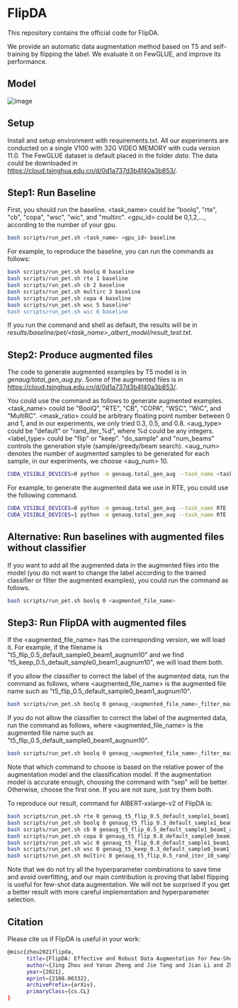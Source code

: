 # FlipDA

This repository contains the official code for FlipDA.

We provide an automatic data augmentation method based on T5 and self-training by flipping the label. We evaluate it on FewGLUE, and improve its performance.

## Model
![image](https://github.com/zhouj8553/FlipDA/blob/main/img/model.png)

## Setup
Install and setup environment with requirements.txt.
All our experiments are conducted on a single V100 with 32G VIDEO MEMORY with cuda version 11.0.
The FewGLUE dataset is default placed in the folder _data_. The data could be downloaded in https://cloud.tsinghua.edu.cn/d/0d1a737d3b4f40a3b853/.

## Step1: Run Baseline
First, you should run the baseline. <task_name> could be "boolq", "rte", "cb", "copa", "wsc", "wic", and "multirc". <gpu_id> could be 0,1,2,..., according to the number of your gpu.
```Bash
bash scripts/run_pet.sh <task_name> <gpu_id> baseline
```
For example, to reproduce the baseline, you can run the commands as follows:

```Bash
bash scripts/run_pet.sh boolq 0 baseline
bash scripts/run_pet.sh rte 1 baseline
bash scripts/run_pet.sh cb 2 baseline
bash scripts/run_pet.sh multirc 3 baseline
bash scripts/run_pet.sh copa 4 baseline
bash scripts/run_pet.sh wsc 5 baseline"
bash scripts/run_pet.sh wic 6 baseline
```

If you run the command and shell as default, the results will be in _results/baseline/pet/<task_name>\_albert\_model/result_test.txt_.

## Step2: Produce augmented files
The code to generate augmented examples by T5 model is in _genaug/total_gen_aug.py_. Some of the augmented files is in https://cloud.tsinghua.edu.cn/d/0d1a737d3b4f40a3b853/.

You could use the command as follows to generate augmented examples. <task_name> could be "BoolQ", "RTE", "CB", "COPA", "WSC", "WiC", and "MultiRC". <mask_ratio> could be arbitrary floating point number between 0 and 1, and in our experiments, we only tried 0.3, 0.5, and 0.8. <aug_type> could be "default" or "rand_iter_%d", where %d could be any integers. <label_type> could be "flip" or "keep". "do_sample" and "num_beams" controls the generation style (sample/greedy/beam search). <aug_num> denotes the number of augmented samples to be generated for each sample, in our experiments, we choose <aug_num> 10.

```Bash
CUDA_VISIBLE_DEVICES=0 python -m genaug.total_gen_aug --task_name <task_name> --mask_ratio <mask_ratio> --aug_type <aug_type> --label_type <label_type> --do_sample --num_beams <num_beams> --aug_num <aug_num>
```

For example, to generate the augmented data we use in RTE, you could use the following command.
```Bash
CUDA_VISIBLE_DEVICES=0 python -m genaug.total_gen_aug --task_name RTE --mask_ratio 0.5 --aug_type 'default' --label_type 'flip' --do_sample --num_beams 1  --aug_num 10
CUDA_VISIBLE_DEVICES=1 python -m genaug.total_gen_aug --task_name RTE --mask_ratio 0.5 --aug_type 'default' --label_type 'keep' --do_sample --num_beams 1  --aug_num 10

```

## Alternative: Run baselines with augmented files without classifier
If you want to add all the augmented data in the augmented files into the model (you do not want to change the label according to the trained classifier or filter the augmented examples), you could run the command as follows.
```Bash
bash scripts/run_pet.sh boolq 0 <augmented_file_name>
```

## Step3: Run FlipDA with augmented files
If the <augmented_file_name> has the corresponding version, we will load it. For example, if the filename is "t5_flip_0.5_default_sample0_beam1_augnum10" and we find "t5_keep_0.5_default_sample0_beam1_augnum10", we will load them both.

If you allow the classifier to correct the label of the augmented data, run the command as follows, where <augmented_file_name> is the augmented file name such as "t5_flip_0.5_default_sample0_beam1_augnum10".
```Bash
bash scripts/run_pet.sh boolq 0 genaug_<augmented_file_name>_filter_max_eachla
```

If you do not allow the classifier to correct the label of the augmented data, run the command as follows, where <augmented_file_name> is the augmented file name such as "t5_flip_0.5_default_sample0_beam1_augnum10".
```Bash
bash scripts/run_pet.sh boolq 0 genaug_<augmented_file_name>_filter_max_eachla_sep
```

Note that which command to choose is based on the relative power of the augmentation model and the classification model. If the augmentation model is accurate enough, choosing the command with "sep" will be better. Otherwise, choose the first one. If you are not sure, just try them both.

To reproduce our result, command for AlBERT-xxlarge-v2 of FlipDA is:
```Bash
bash scripts/run_pet.sh rte 0 genaug_t5_flip_0.5_default_sample1_beam1_augnum10_filter_max_eachla_sep
bash scripts/run_pet.sh boolq 0 genaug_t5_flip_0.3_default_sample1_beam1_augnum10_filter_max_eachla
bash scripts/run_pet.sh cb 0 genaug_t5_flip_0.5_default_sample1_beam1_augnum10_filter_max_eachla
bash scripts/run_pet.sh copa 0 genaug_t5_flip_0.8_default_sample0_beam10_augnum10_filter_max_eachla_sep
bash scripts/run_pet.sh wic 0 genaug_t5_flip_0.8_default_sample1_beam1_augnum10_filter_max_eachla_sep
bash scripts/run_pet.sh wsc 0 genaug_t5_keep_0.3_default_sample0_beam1_augnum10wscaugtype_extra_filter_max_prevla
bash scripts/run_pet.sh multirc 0 genaug_t5_flip_0.5_rand_iter_10_sample1_beam1_augnum10_filter_max_eachla_sep
```
Note that we do not try all the hyperparameter combinations to save time and avoid overfitting, and our main contribution is proving that label flipping is useful for few-shot data augmentation. We will not be surprised if you get a better result with more careful implementation and hyperparameter selection.


## Citation
Please cite us if FlipDA is useful in your work:
```Bash
@misc{zhou2021flipda,
      title={FlipDA: Effective and Robust Data Augmentation for Few-Shot Learning}, 
      author={Jing Zhou and Yanan Zheng and Jie Tang and Jian Li and Zhilin Yang},
      year={2021},
      eprint={2108.06332},
      archivePrefix={arXiv},
      primaryClass={cs.CL}
}
```
